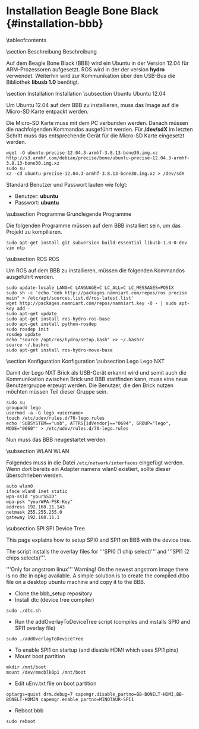 Installation Beagle Bone Black {#installation-bbb}
===

\tableofcontents

\section Beschreibung Beschreibung

Auf dem Beagle Bone Black (BBB) wird ein Ubuntu in der Version 12.04 für
ARM-Prozessoren aufgesetzt. ROS wird in der der version __hydro__
verwendet. Weiterhin wird zur Kommunikation über den USB-Bus die
Bibliothek __libusb 1.0__ benötigt.

\section Installation Installation
\subsection Ubuntu Ubuntu 12.04

Um Ubuntu 12.04 auf dem BBB zu installieren, muss das Image auf die
Micro-SD Karte entpackt werden.

Die Micro-SD Karte muss mit dem PC verbunden werden. Danach müssen die
nachfolgenden Kommandos ausgeführt werden. Für __/dev/sdX__ im letzten
Schritt muss das entsprechende Gerät für die Micro-SD Karte eingesetzt
werden.

~~~
wget -O ubuntu-precise-12.04.3-armhf-3.8.13-bone30.img.xz http://s3.armhf.com/debian/precise/bone/ubuntu-precise-12.04.3-armhf-3.8.13-bone30.img.xz
sudo su
xz -cd ubuntu-precise-12.04.3-armhf-3.8.13-bone30.img.xz > /dev/sdX
~~~

Standard Benutzer und Passwort lauten wie folgt:
* Benutzer: __ubuntu__
* Passwort: __ubuntu__

\subsection Programme Grundlegende Programme

Die folgenden Programme müssen auf dem BBB installiert sein, um das
Projekt zu kompilieren.

~~~
sudo apt-get install git subversion build-essential libusb-1.0-0-dev vim ntp
~~~

\subsection ROS ROS

Um ROS auf dem BBB zu installieren, müssen die folgenden Kommandos
ausgeführt werden.

~~~
sudo update-locale LANG=C LANGUAGE=C LC_ALL=C LC_MESSAGES=POSIX
sudo sh -c 'echo "deb http://packages.namniart.com/repos/ros precise main" > /etc/apt/sources.list.d/ros-latest.list'
wget http://packages.namniart.com/repos/namniart.key -O - | sudo apt-key add -
sudo apt-get update
sudo apt-get install ros-hydro-ros-base
sudo apt-get install python-rosdep
sudo rosdep init
rosdep update
echo "source /opt/ros/hydro/setup.bash" >> ~/.bashrc
source ~/.bashrc
sudo apt-get install ros-hydro-move-base
~~~

\section Konfiguration Konfiguration
\subsection Lego Lego NXT

Damit der Lego NXT Brick als USB-Gerät erkannt wird und somit auch die
Kommunikation zwischen Brick und BBB stattfinden kann, muss eine neue
Benutzergruppe erzeugt werden. Die Benutzer, die den Brick nutzen
möchten müssen Teil dieser Gruppe sein.

~~~
sudo su
groupadd lego
usermod -a -G lego <username>
touch /etc/udev/rules.d/70-lego.rules
echo 'SUBSYSTEM=="usb", ATTRS{idVendor}=="0694", GROUP="lego", MODE="0660"' > /etc/udev/rules.d/70-lego.rules
~~~

Nun muss das BBB neugestartet werden.

\subsection WLAN WLAN

Folgendes muss in die Datei `/etc/network/interfaces` eingefügt werden.
Wenn dort bereits ein Adapter namens wlan0 existiert, sollte dieser
überschrieben werden.

~~~
auto wlan0
iface wlan0 inet static
wpa-ssid "yourSSID"
wpa-psk "yourWPA-PSK-Key"
address 192.168.11.143
netmask 255.255.255.0
gateway 192.168.11.1
~~~

\subsection SPI SPI Device Tree

This page explains how to setup SPI0 and SPI1 on BBB with the device tree.

The script installs the overlay files for '''SPI0 (1 chip select)''' and '''SPI1 (2 chips selects)'''.

'''Only for angstrom linux'''
Warning! On the newest angstrom image there is no dtc in opkg available.
A simple solution is to create the compiled dtbo file on a desktop ubuntu machine
and copy it to the BBB.

* Clone the bbb_setup repository
* Install dtc (device tree compiler)

~~~
sudo ./dtc.sh
~~~

* Run the addOverlayToDeviceTree script (compiles and installs SPI0 and SPI1 overlay file)

~~~
sudo ./addOverlayToDeviceTree
~~~

* To enable SPI1 on startup (and disable HDMI which uses SPI1 pins)
* Mount boot partition

~~~
mkdir /mnt/boot
mount /dev/mmcblk0p1 /mnt/boot
~~~

* Edit uEnv.txt file on boot partition

~~~
optargs=quiet drm.debug=7 capemgr.disable_partno=BB-BONELT-HDMI,BB-BONELT-HDMIN capemgr.enable_partno=MINOTAUR-SPI1
~~~

* Reboot bbb

~~~
sudo reboot
~~~
